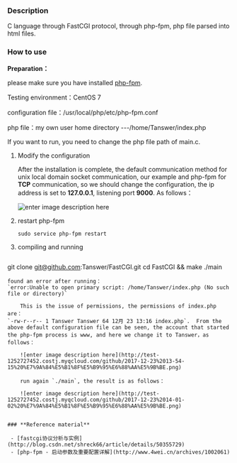 ﻿### **Description**

C language through FastCGI protocol, through php-fpm, php file parsed into html files.

### **How to use**

**Preparation：**
	
please make sure you have installed [php-fpm](https://php-fpm.org/).

Testing environment：CentOS 7

configuration file：/usr/local/php/etc/php-fpm.conf
	
php file：my own user home directory ---/home/Tanswer/index.php
	
If you want to run, you need to change the  php  file path of main.c.
	
	
 1. Modify the configuration
	
	After the installation is complete, the default communication method for unix local domain socket communication, our example and php-fpm for **TCP** communication, so we should change the configuration, the ip address is set to **127.0.0.1**, listening port **9000**. As follows：

	![enter image description here](http://test-1252727452.costj.myqcloud.com/github/2017-12-23%2013-36-24%20%E7%9A%84%E5%B1%8F%E5%B9%95%E6%88%AA%E5%9B%BE.png)
	
 
 2. restart php-fpm 
	
	`sudo service php-fpm restart`

 3. compiling and running
	```
git clone git@github.com:Tanswer/FastCGI.git
cd FastCGI && make
./main
```
found an error after running：
`error:Unable to open primary script: /home/Tanswer/index.php (No such file or directory)`

	This is the issue of permissions, the permissions of index.php are：
`-rw-r--r-- 1 Tanswer Tanswer 64 12月 23 13:16 index.php`.  From the above default configuration file can be seen, the account that started the php-fpm process is www, and here we change it to Tanswer，as follows：

	![enter image description here](http://test-1252727452.costj.myqcloud.com/github/2017-12-23%2013-54-15%20%E7%9A%84%E5%B1%8F%E5%B9%95%E6%88%AA%E5%9B%BE.png)

	run again `./main`, the result is as follows：

	![enter image description here](http://test-1252727452.costj.myqcloud.com/github/2017-12-23%2014-01-02%20%E7%9A%84%E5%B1%8F%E5%B9%95%E6%88%AA%E5%9B%BE.png)


### **Reference material**

 - [fastcgi协议分析与实例](http://blog.csdn.net/shreck66/article/details/50355729)
 - [php-fpm - 启动参数及重要配置详解](http://www.4wei.cn/archives/1002061)